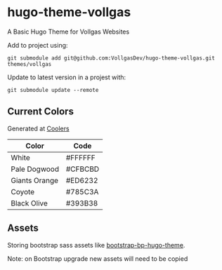 # hugo-theme-vollgas

A Basic Hugo Theme for Vollgas Websites

Add to project using:

`git submodule add git@github.com:VollgasDev/hugo-theme-vollgas.git themes/vollgas`

Update to latest version in a projest with:

`git submodule update --remote`

## Current Colors

Generated at [Coolers](https://coolors.co/ffffff-cfbcbd-ed6232-785c3a-393b38)

| Color         | Code    |
| ------------- | ------- |
| White         | #FFFFFF |
| Pale Dogwood  | #CFBCBD |
| Giants Orange | #ED6232 |
| Coyote        | #785C3A |
| Black Olive   | #393B38 |

## Assets

Storing bootstrap sass assets like [bootstrap-bp-hugo-theme](https://github.com/spech66/bootstrap-bp-hugo-theme/tree/master).

Note: on Bootstrap upgrade new assets will need to be copied
